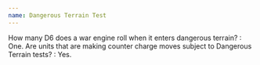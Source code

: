 ```yaml
---
name: Dangerous Terrain Test
---
```

How many D6 does a war engine roll when it enters dangerous terrain?
: One.
Are units that are making counter charge moves subject to Dangerous Terrain tests?
: Yes.
